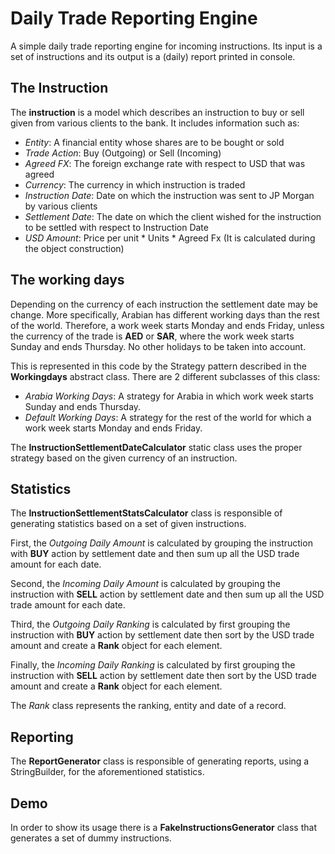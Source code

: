 # Daily Trade Reporting Engine

A simple daily trade reporting engine for incoming instructions.
Its input is a set of instructions and its output is a (daily) report printed in console.   

## The Instruction
The **instruction** is a model which describes an instruction to buy or sell given from various clients to the bank.
It includes information such as:
- *Entity*: A financial entity whose shares are to be bought or sold 
- *Trade Action*: Buy (Outgoing) or Sell (Incoming) 
- *Agreed FX*: The foreign exchange rate with respect to USD that was agreed 
- *Currency*: The currency in which instruction is traded
- *Instruction Date*: Date on which the instruction was sent to JP Morgan by various clients
- *Settlement Date*: The date on which the client wished for the instruction to be settled with respect to Instruction Date
- *USD Amount*: Price per unit * Units * Agreed Fx (It is calculated during the object construction)

## The working days
Depending on the currency of each instruction the settlement date may be change.
More specifically, Arabian has different working days than the rest of the world.
Therefore, a work week starts Monday and ends Friday, unless the currency of the trade is **AED** or **SAR**, 
where the work week starts Sunday and ends Thursday. No other holidays to be taken into account.

This is represented in this code by the Strategy pattern described in the **Workingdays** abstract class.
There are 2 different subclasses of this class:
- *Arabia Working Days*: A strategy for Arabia in which work week starts Sunday and ends Thursday.
- *Default Working Days*: A strategy for the rest of the world for which a work week starts Monday and ends Friday.

The **InstructionSettlementDateCalculator** static class uses the proper strategy based on the given currency of an instruction.

## Statistics
The **InstructionSettlementStatsCalculator** class is responsible of generating statistics based on a set of given instructions.

First, the *Outgoing Daily Amount* is calculated by grouping the instruction with **BUY** action by settlement date 
and then sum up all the USD trade amount for each date.

Second, the *Incoming Daily Amount* is calculated by grouping the instruction with **SELL** action by settlement date 
and then sum up all the USD trade amount for each date.

Third, the *Outgoing Daily Ranking* is calculated by first grouping the instruction with **BUY** action by settlement date 
then sort by the USD trade amount and create a **Rank** object for each element.

Finally, the *Incoming Daily Ranking* is calculated by first grouping the instruction with **SELL** action by settlement date 
then sort by the USD trade amount and create a **Rank** object for each element.

The *Rank* class represents the ranking, entity and date of a record.

## Reporting 
The **ReportGenerator** class is responsible of generating reports, using a StringBuilder, for the aforementioned statistics.

## Demo
In order to show its usage there is a **FakeInstructionsGenerator** class that generates a set of dummy instructions. 